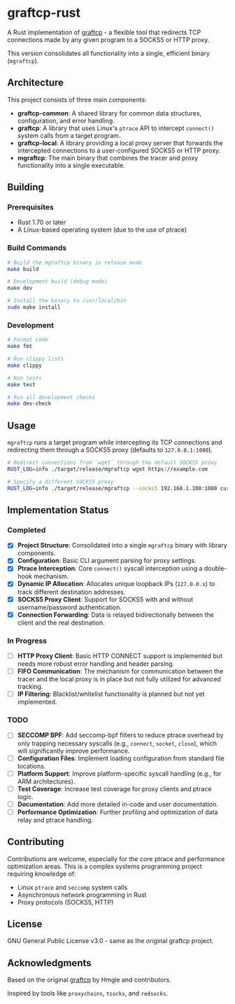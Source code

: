 # graftcp-rust

A Rust implementation of [graftcp](https://github.com/hmgle/graftcp) - a flexible tool that redirects TCP connections made by any given program to a SOCKS5 or HTTP proxy.

This version consolidates all functionality into a single, efficient binary (`mgraftcp`).

## Architecture

This project consists of three main components:

- **graftcp-common**: A shared library for common data structures, configuration, and error handling.
- **graftcp**: A library that uses Linux's `ptrace` API to intercept `connect()` system calls from a target program.
- **graftcp-local**: A library providing a local proxy server that forwards the intercepted connections to a user-configured SOCKS5 or HTTP proxy.
- **mgraftcp**: The main binary that combines the tracer and proxy functionality into a single executable.

## Building

### Prerequisites

- Rust 1.70 or later
- A Linux-based operating system (due to the use of ptrace)

### Build Commands

```bash
# Build the mgraftcp binary in release mode
make build

# Development build (debug mode)
make dev

# Install the binary to /usr/local/bin
sudo make install
```

### Development

```bash
# Format code
make fmt

# Run clippy lints
make clippy

# Run tests
make test

# Run all development checks
make dev-check
```

## Usage

`mgraftcp` runs a target program while intercepting its TCP connections and redirecting them through a SOCKS5 proxy (defaults to `127.0.0.1:1080`).

```bash
# Redirect connections from `wget` through the default SOCKS5 proxy
RUST_LOG=info ./target/release/mgraftcp wget https://example.com

# Specify a different SOCKS5 proxy
RUST_LOG=info ./target/release/mgraftcp --socks5 192.168.1.100:1080 curl -v http://ifconfig.me
```

## Implementation Status

### Completed
- [x] **Project Structure**: Consolidated into a single `mgraftcp` binary with library components.
- [x] **Configuration**: Basic CLI argument parsing for proxy settings.
- [x] **Ptrace Interception**: Core `connect()` syscall interception using a double-hook mechanism.
- [x] **Dynamic IP Allocation**: Allocates unique loopback IPs (`127.0.0.x`) to track different destination addresses.
- [x] **SOCKS5 Proxy Client**: Support for SOCKS5 with and without username/password authentication.
- [x] **Connection Forwarding**: Data is relayed bidirectionally between the client and the real destination.

### In Progress
- [ ] **HTTP Proxy Client**: Basic HTTP CONNECT support is implemented but needs more robust error handling and header parsing.
- [ ] **FIFO Communication**: The mechanism for communication between the tracer and the local proxy is in place but not fully utilized for advanced tracking.
- [ ] **IP Filtering**: Blacklist/whitelist functionality is planned but not yet implemented.

### TODO
- [ ] **SECCOMP BPF**: Add seccomp-bpf filters to reduce ptrace overhead by only trapping necessary syscalls (e.g., `connect`, `socket`, `close`), which will significantly improve performance.
- [ ] **Configuration Files**: Implement loading configuration from standard file locations.
- [ ] **Platform Support**: Improve platform-specific syscall handling (e.g., for ARM architectures).
- [ ] **Test Coverage**: Increase test coverage for proxy clients and ptrace logic.
- [ ] **Documentation**: Add more detailed in-code and user documentation.
- [ ] **Performance Optimization**: Further profiling and optimization of data relay and ptrace handling.

## Contributing

Contributions are welcome, especially for the core ptrace and performance optimization areas. This is a complex systems programming project requiring knowledge of:

- Linux `ptrace` and `seccomp` system calls
- Asynchronous network programming in Rust
- Proxy protocols (SOCKS5, HTTP)

## License

GNU General Public License v3.0 - same as the original graftcp project.

## Acknowledgments

Based on the original [graftcp](https://github.com/hmgle/graftcp) by Hmgle and contributors.

Inspired by tools like `proxychains`, `tsocks`, and `redsocks`.
